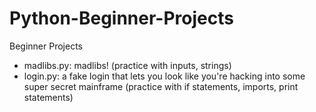 # Python-Beginner-Projects
Beginner Projects

* madlibs.py: madlibs! (practice with inputs, strings)
* login.py: a fake login that lets you look like you're hacking into some super secret mainframe (practice with if statements, imports, print statements)
